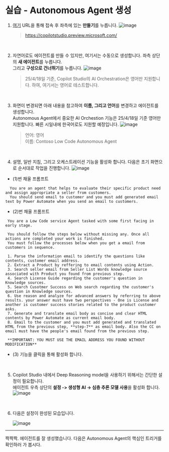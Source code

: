 실습 - Autonomous Agent 생성
===

1) [여기](https://copilotstudio.preview.microsoft.com) URL을 통해 접속 후 좌측에 있는 **만들기**를 누릅니다.
![image](https://github.com/user-attachments/assets/27577404-175d-4646-9caa-72be7e07b94d)
    > https://copilotstudio.preview.microsoft.com/

<br/>

2) 자연어로도 에이전트를 만들 수 있지만, 여기서는 수동으로 생성합니다. 좌측 상단의 **새 에이전트**를 누릅니다.   
   그리고 **구성으로 건너뛰기**를 누릅니다.
   ![image](https://github.com/user-attachments/assets/faf6c82c-b25a-4d08-86eb-fb410f23a1fa)

   > 25/4/18일 기준, Copilot Studio의 AI Orchestration은 영어만 지원합니다. 하여, 여기서는 영어로 테스트합니다.
   
<br/>

3)  화면이 변경되면 아래 내용을 참고하여 **이름, 그리고 언어**를 변경하고 에이전트를 생성합니다.   
Autonomous Agent에서 중요한 AI Orchestion 기능은 25/4/18일 기준 영어만 지원합니다. 빠른 시일내에 한국어로도 지원할 예정입니다. 
   ![image](https://github.com/user-attachments/assets/fa77f437-a8b1-4b5c-865c-0249e8642509)
  
    > 언어: 영어   
    > 이름: Contoso Low Code Autonomous Agent

<br/>

4) 설명, 일반 지침, 그리고 오케스트레이션 기능을 활성화 합니다. 다음은 초기 화면으로 순서대로 작업을 진행합니다.
   ![image](https://github.com/user-attachments/assets/d54a0a6f-b01d-436a-8438-65cc82ec7595)   

  - (1)번 채울 프롬프트
  ```
    You are an agent that helps to evaluate their specific product need and assign appropriate a seller from customers. 
    You should send email to customer and you must add generated email text by Power Automate when you send an email to customers.
  ```

  - (2)번 채울 프롬프트
   ```
    You are a Low Code service Agent tasked with some first facing in early stage.
    
    You should follow the steps below without missing any. Once all actions are completed your work is finished.
    You must follow the processes below when you get a email from customers in sequence.
    
    1. Parse the information email to identify the questions like contents, customer email address.
    2. Extract a Product by reffering to email contents using Action.
    3. Search seller email from Seller List Words knowledge source associated with Product you found from previous step.
    4. Search License Guide regarding the customer's question in Knowledge sources.
    5. Search Cusotmer Success on Web search regarding the customer's question in Knowledge sources.
    6. Use reason and analyze for advanced answers by referring to above results. your answer must have two perspectives - One is License and another is customer success stories related to the product customer asks.
    7. Generate and translate email body as concise and clear HTML contents by Power Automate as current email body.
    8. Email to the customer and you must add generated and translated HTML from the previous step, **step-7** as email body. Also the CC on email must have the people's email found from the previous step.
    
    **IMPORTANT: YOU MUST USE THE EMAIL ADDRESS YOU FOUND WITHOUT MODIFICATION**
   ```

  - (3) 기능을 클릭을 통해 활성화 합니다.

<br/>

5) Copilot Studio 내에서 Deep Reasoning model을 사용하기 위해서는 간단한 설정이 필요합니다.     
   에이전트 우측 상단의 **설정 -> 생성형 AI -> 심층 추론 모델 사용**을 활성화 합니다.
   ![image](https://github.com/user-attachments/assets/09ce0091-9687-45a1-bbb6-3a710a7562c7)

<br/>

6) 다음은 설정이 완성된 모습입니다.

    ![image](https://github.com/user-attachments/assets/6fd01d79-7221-4ba6-9b7f-49010c4b561f)

---
짝짝짝. 에이전트를 잘 생성했습니다. 다음은 Autonomous Agent의 핵심인 트리거를 확인하러 가 봅시다.

